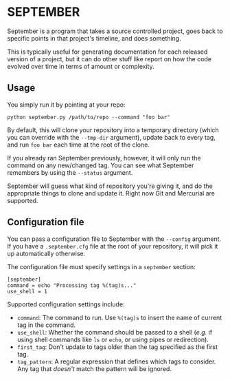 
# SEPTEMBER

September is a program that takes a source controlled project, goes back to
specific points in that project's timeline, and does something.

This is typically useful for generating documentation for each released version
of a project, but it can do other stuff like report on how the code evolved over
time in terms of amount or complexity.


## Usage

You simply run it by pointing at your repo:

    python september.py /path/to/repo --command "foo bar"

By default, this will clone your repository into a temporary directory (which
you can override with the `--tmp-dir` argument), update back to every tag, and
run `foo bar` each time at the root of the clone.

If you already ran September previously, however, it will only run the command
on any new/changed tag. You can see what September remembers by using the
`--status` argument.

September will guess what kind of repository you're giving it, and do the
appropriate things to clone and update it. Right now Git and Mercurial are
supported.


## Configuration file

You can pass a configuration file to September with the `--config` argument. If
you have a `.september.cfg` file at the root of your repository, it will pick it
up automatically otherwise.

The configuration file must specify settings in a `september` section:

    [september]
    command = echo "Processing tag %(tag)s..."
    use_shell = 1

Supported configuration settings include:

* `command`: The command to run. Use `%(tag)s` to insert the name of current tag
  in the command.
* `use_shell`: Whether the command should be passed to a shell (_e.g._ if using
  shell commands like `ls` or `echo`, or using pipes or redirection).
* `first_tag`: Don't update to tags older than the tag specified as the first
  tag.
* `tag_pattern`: A regular expression that defines which tags to consider. Any
  tag that _doesn't_ match the pattern will be ignored.

